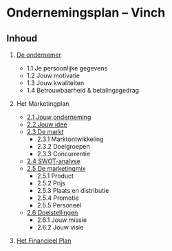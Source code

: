# Ondernemingsplan – Vinch

## Inhoud

1. [De ondernemer](1_de_ondernemer.md)  
   - 1.1 Je persoonlijke gegevens  
   - 1.2 Jouw motivatie  
   - 1.3 Jouw kwaliteiten  
   - 1.4 Betrouwbaarheid & betalingsgedrag  

2. Het Marketingplan  
   - [2.1 Jouw onderneming](2_1_onderneming_en_idee.md)  
   - [2.2 Jouw idee](2_1_onderneming_en_idee.md)  
   - [2.3 De markt](2_3_4_markt_en_swot.md)  
     - 2.3.1 Marktontwikkeling  
     - 2.3.2 Doelgroepen  
     - 2.3.3 Concurrentie  
   - [2.4 SWOT-analyse](2_3_4_markt_en_swot.md)  
   - [2.5 De marketingmix](2_5_6_marketingmix_en_doelen.md)  
     - 2.5.1 Product  
     - 2.5.2 Prijs  
     - 2.5.3 Plaats en distributie  
     - 2.5.4 Promotie  
     - 2.5.5 Personeel  
   - [2.6 Doelstellingen](2_5_6_marketingmix_en_doelen.md)  
     - 2.6.1 Jouw missie  
     - 2.6.2 Jouw visie  

3. [Het Financieel Plan](3_financieel_plan.md)
